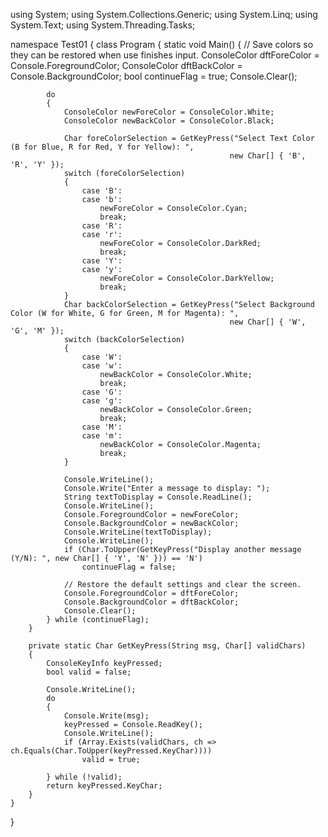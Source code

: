 using System;
using System.Collections.Generic;
using System.Linq;
using System.Text;
using System.Threading.Tasks;

namespace Test01
{
    class Program
    {
        static void Main()
        {
            // Save colors so they can be restored when use finishes input.
            ConsoleColor dftForeColor = Console.ForegroundColor;
            ConsoleColor dftBackColor = Console.BackgroundColor;
            bool continueFlag = true;
            Console.Clear();

            do
            {
                ConsoleColor newForeColor = ConsoleColor.White;
                ConsoleColor newBackColor = ConsoleColor.Black;

                Char foreColorSelection = GetKeyPress("Select Text Color (B for Blue, R for Red, Y for Yellow): ",
                                                     new Char[] { 'B', 'R', 'Y' });
                switch (foreColorSelection)
                {
                    case 'B':
                    case 'b':
                        newForeColor = ConsoleColor.Cyan;
                        break;
                    case 'R':
                    case 'r':
                        newForeColor = ConsoleColor.DarkRed;
                        break;
                    case 'Y':
                    case 'y':
                        newForeColor = ConsoleColor.DarkYellow;
                        break;
                }
                Char backColorSelection = GetKeyPress("Select Background Color (W for White, G for Green, M for Magenta): ",
                                                     new Char[] { 'W', 'G', 'M' });
                switch (backColorSelection)
                {
                    case 'W':
                    case 'w':
                        newBackColor = ConsoleColor.White;
                        break;
                    case 'G':
                    case 'g':
                        newBackColor = ConsoleColor.Green;
                        break;
                    case 'M':
                    case 'm':
                        newBackColor = ConsoleColor.Magenta;
                        break;
                }

                Console.WriteLine();
                Console.Write("Enter a message to display: ");
                String textToDisplay = Console.ReadLine();
                Console.WriteLine();
                Console.ForegroundColor = newForeColor;
                Console.BackgroundColor = newBackColor;
                Console.WriteLine(textToDisplay);
                Console.WriteLine();
                if (Char.ToUpper(GetKeyPress("Display another message (Y/N): ", new Char[] { 'Y', 'N' })) == 'N')
                    continueFlag = false;

                // Restore the default settings and clear the screen.
                Console.ForegroundColor = dftForeColor;
                Console.BackgroundColor = dftBackColor;
                Console.Clear();
            } while (continueFlag);
        }

        private static Char GetKeyPress(String msg, Char[] validChars)
        {
            ConsoleKeyInfo keyPressed;
            bool valid = false;

            Console.WriteLine();
            do
            {
                Console.Write(msg);
                keyPressed = Console.ReadKey();
                Console.WriteLine();
                if (Array.Exists(validChars, ch => ch.Equals(Char.ToUpper(keyPressed.KeyChar))))
                    valid = true;

            } while (!valid);
            return keyPressed.KeyChar;
        }
    }
}
